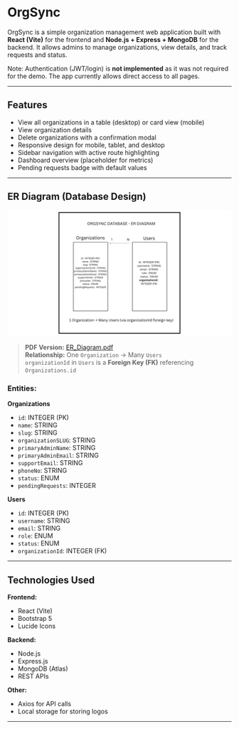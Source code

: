 # OrgSync

OrgSync is a simple organization management web application built with **React (Vite)** for the frontend and **Node.js + Express + MongoDB** for the backend. It allows admins to manage organizations, view details, and track requests and status.  

Note: Authentication (JWT/login) is **not implemented** as it was not required for the demo. The app currently allows direct access to all pages.

---

## Features

- View all organizations in a table (desktop) or card view (mobile)
- View organization details
- Delete organizations with a confirmation modal
- Responsive design for mobile, tablet, and desktop
- Sidebar navigation with active route highlighting
- Dashboard overview (placeholder for metrics)
- Pending requests badge with default values

---
## ER Diagram (Database Design)

![ER Diagram](ER_Diagram.png)

> **PDF Version:** [ER_Diagram.pdf](ER_Diagram.pdf)  
> **Relationship:** One `Organization` → Many `Users`  
> `organizationId` in `Users` is a **Foreign Key (FK)** referencing `Organizations.id`

### Entities:

**Organizations**
- `id`: INTEGER (PK)
- `name`: STRING
- `slug`: STRING
- `organizationSLUG`: STRING
- `primaryAdminName`: STRING
- `primaryAdminEmail`: STRING
- `supportEmail`: STRING
- `phoneNo`: STRING
- `status`: ENUM
- `pendingRequests`: INTEGER

**Users**
- `id`: INTEGER (PK)
- `username`: STRING
- `email`: STRING
- `role`: ENUM
- `status`: ENUM
- `organizationId`: INTEGER (FK)

---

## Technologies Used

**Frontend:**
- React (Vite)
- Bootstrap 5
- Lucide Icons

**Backend:**
- Node.js
- Express.js
- MongoDB (Atlas)
- REST APIs

**Other:**
- Axios for API calls
- Local storage for storing logos

---